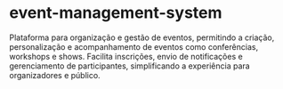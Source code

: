 # event-management-system
Plataforma para organização e gestão de eventos, permitindo a criação, personalização e acompanhamento de eventos como conferências, workshops e shows. Facilita inscrições, envio de notificações e gerenciamento de participantes, simplificando a experiência para organizadores e público.
